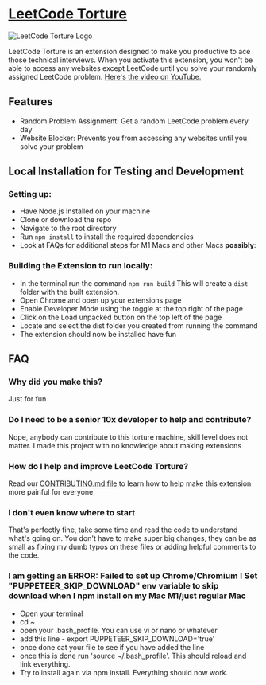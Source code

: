 # [LeetCode Torture](https://chromewebstore.google.com/detail/leetcode-torture/clbhgfneekiimoaakhhdjimgnnbnfbeh)

![LeetCode Torture Logo](https://raw.githubusercontent.com/The-CodingSloth/haha-funny-leetcode-extension/main/public/icons/icon128.png)

LeetCode Torture is an extension designed to make you productive to ace those technical interviews. When you activate this extension, you won't be able to access any websites except LeetCode until you solve your randomly assigned LeetCode problem. [Here's the video on YouTube.](https://youtu.be/e4ReFOWMG9o?si=CJ2EdqVPFPdcc7GN)

## Features

- Random Problem Assignment: Get a random LeetCode problem every day
- Website Blocker: Prevents you from accessing any websites until you solve your problem

## Local Installation for Testing and Development

### Setting up:

- Have Node.js Installed on your machine
- Clone or download the repo
- Navigate to the root directory
- Run `npm install` to install the required dependencies
- Look at FAQs for additional steps for M1 Macs and other Macs **possibly**:

### Building the Extension to run locally:

- In the terminal run the command `npm run build` This will create a `dist` folder with the built extension.
- Open Chrome and open up your extensions page
- Enable Developer Mode using the toggle at the top right of the page
- Click on the Load unpacked button on the top left of the page
- Locate and select the dist folder you created from running the command
- The extension should now be installed have fun

## FAQ

### Why did you make this?

Just for fun

### Do I need to be a senior 10x developer to help and contribute?

Nope, anybody can contribute to this torture machine, skill level does not matter. I made this project with no knowledge about making extensions

### How do I help and improve LeetCode Torture?

Read our [CONTRIBUTING.md file](https://github.com/The-CodingSloth/haha-funny-leetcode-extension/blob/main/CONTRIBUTING.md) to learn how to help make this extension more painful for everyone

### I don't even know where to start

That's perfectly fine, take some time and read the code to understand what's going on. You don't have to make super big changes, they can be as small as fixing my dumb typos on these files or adding helpful comments to the code.

### I am getting an ERROR: Failed to set up Chrome/Chromium <somenumbershere> ! Set "PUPPETEER_SKIP_DOWNLOAD" env variable to skip download when I npm install on my Mac M1/just regular Mac

- Open your terminal
- cd ~
- open your .bash_profile. You can use vi or nano or whatever
- add this line - export PUPPETEER_SKIP_DOWNLOAD='true'
- once done cat your file to see if you have added the line
- once this is done run 'source ~/.bash_profile'. This should reload and link everything.
- Try to install again via npm install. Everything should now work.

